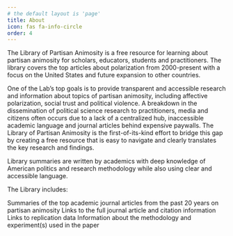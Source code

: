 ```yaml
---
# the default layout is 'page'
title: About
icon: fas fa-info-circle
order: 4
---
```


The Library of Partisan Animosity is a free resource for learning about partisan animosity for scholars, educators, students and practitioners. The library covers the top articles about polarization from 2000-present with a focus on the United States and future expansion to other countries.

One of the Lab’s top goals is to provide transparent and accessible research and information about topics of partisan animosity, including affective polarization, social trust and political violence. A breakdown in the dissemination of political science research to practitioners, media and citizens often occurs due to a lack of a centralized hub, inaccessible academic language and journal articles behind expensive paywalls. The Library of Partisan Animosity is the first-of-its-kind effort to bridge this gap by creating a free resource that is easy to navigate and clearly translates the key research and findings. 

Library summaries are written by academics with deep knowledge of American politics and research methodology while also using clear and accessible language.

The Library includes: 

Summaries of the top academic journal articles from the past 20 years on partisan animosity 
Links to the full journal article and citation information 
Links to replication data 
Information about the methodology and experiment(s) used in the paper